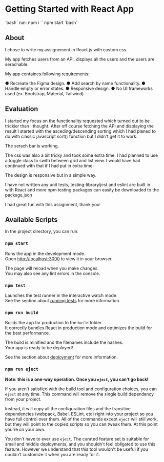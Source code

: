 # Getting Started with React App

´bash´
run: npm i
´´
npm start
´bash´

## About

I chose to write my assignement in React.js with custom css.

My app fetches users from an API, displays all the users and the users are serachable. 

My app containes following requirements:

● Recreate the Figma design.
● Add search by name functionality.
● Handle empty or error states.
● Responsive design.
● No UI frameworks used (ex. Bootstrap, Material, Tailwind).

## Evaluation 

I started my focus on the functionality requested which turned out to be trickier than I thought. After off course fetching the API and displaying the result I started with the asceding/descending sorting which I had planed to do with classic javascript sort() function but I didn't get it to work.

The serach bar is working.

The css was also a bit tricky and took some extra time. I had planned to use a toggle class to swith between grid and list view. I would have had continued with that if I had put in extra time.

The design is responsive but in a simple way.

I have not written any unit tests, testing-library/jest and eslint are built in with React and more npm testing packages can easily be downloaded to the package.json

I had great fun with this assignment, thank you!

## Available Scripts

In the project directory, you can run:

### `npm start`

Runs the app in the development mode.\
Open [http://localhost:3000](http://localhost:3000) to view it in your browser.

The page will reload when you make changes.\
You may also see any lint errors in the console.

### `npm test`

Launches the test runner in the interactive watch mode.\
See the section about [running tests](https://facebook.github.io/create-react-app/docs/running-tests) for more information.

### `npm run build`

Builds the app for production to the `build` folder.\
It correctly bundles React in production mode and optimizes the build for the best performance.

The build is minified and the filenames include the hashes.\
Your app is ready to be deployed!

See the section about [deployment](https://facebook.github.io/create-react-app/docs/deployment) for more information.

### `npm run eject`

**Note: this is a one-way operation. Once you `eject`, you can't go back!**

If you aren't satisfied with the build tool and configuration choices, you can `eject` at any time. This command will remove the single build dependency from your project.

Instead, it will copy all the configuration files and the transitive dependencies (webpack, Babel, ESLint, etc) right into your project so you have full control over them. All of the commands except `eject` will still work, but they will point to the copied scripts so you can tweak them. At this point you're on your own.

You don't have to ever use `eject`. The curated feature set is suitable for small and middle deployments, and you shouldn't feel obligated to use this feature. However we understand that this tool wouldn't be useful if you couldn't customize it when you are ready for it.

